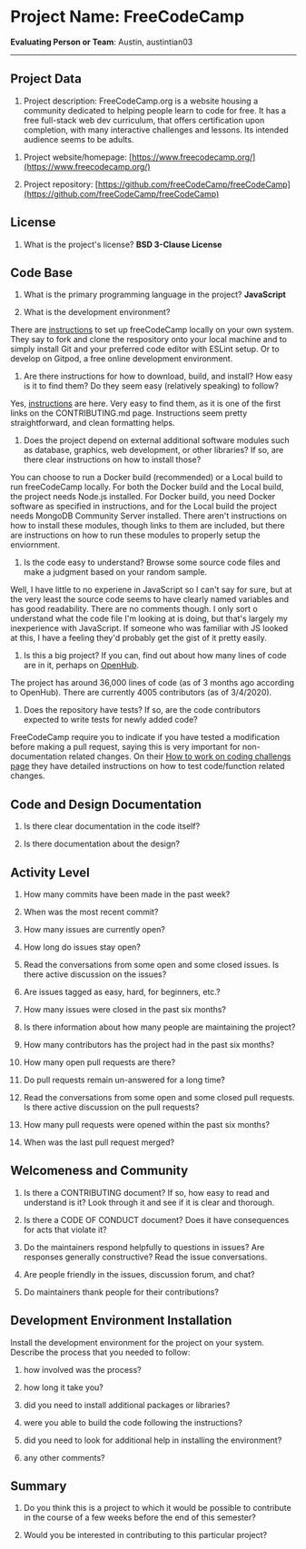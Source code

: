 # Project Name: FreeCodeCamp <!-- replace with the project name -->   



**Evaluating Person or Team**: Austin, austintian03
<!-- list your first name and github user-name-->

---

## Project Data

1. Project description: FreeCodeCamp.org is a website housing a community dedicated to 
helping people learn to code for free. It has a free full-stack web dev curriculum, that 
offers certification upon completion, with many interactive challenges and lessons. Its 
intended audience seems to be adults. <br>
<!--
What is the purpose of this project? What does the code do? What type of users
does it have?
-->

1. Project website/homepage: [https://www.freecodecamp.org/](https://www.freecodecamp.org/)

1. Project repository: [https://github.com/freeCodeCamp/freeCodeCamp](https://github.com/freeCodeCamp/freeCodeCamp)



## License

1. What is the project's license? __BSD 3-Clause License__<br>
<!--
In most repositories there will be a file named LICENSE or something similar in
the root level of the repository. This is the one to examine. There may be
different licenses on specific files, but the project will have a main license.
-->



## Code Base


1. What is the primary programming language in the project? __JavaScript__ <br>

1. What is the development environment? <br>

There are [instructions](https://github.com/freeCodeCamp/freeCodeCamp/blob/master/docs/how-to-setup-freecodecamp-locally.md)
 to set up freeCodeCamp locally on your own system. They say to fork and clone the respository onto
 your local machine and to simply install Git and your preferred code editor with ESLint setup.
Or to develop on Gitpod, a free online development environment.
<br>
	<!--
	For example, is it Gnu C++ on Linux?
	Is it a Windows 10 application? Does one need to develop in a virtual machine?
	-->

1. Are there instructions for how to download, build, and install? How easy is it
to find them? Do they seem easy (relatively speaking) to follow? <br>

Yes, [instructions](https://github.com/freeCodeCamp/freeCodeCamp/blob/master/docs/how-to-setup-freecodecamp-locally.md)
are here. Very easy to find them, as it is one of the first links on the CONTRIBUTING.md page. Instructions seem 
pretty straightforward, and clean formatting helps.
<br>

1. Does the project depend on external additional software modules such as
database,  graphics, web development, or other libraries? If so, are there clear instructions on how to install those? <br>

You can choose to run a Docker build (recommended) or a Local build to run freeCodeCamp locally. For both the
Docker build and the Local build, the project needs Node.js installed. For Docker build, you need Docker software 
as specified in instructions, and for the Local build the project needs MongoDB Community Server installed. 
There aren't instructions on how to install these modules, though links to them are included, but there are 
instructions on how to run these modules to properly setup the enviornment.
<br>

1. Is the code easy to understand? Browse some source code files and make
a judgment based on your random sample. <br>

Well, I have little to no experiene in JavaScript so I can't say for sure, but at the very least the source code seems to have 
clearly named variables and has good readability. There are no comments though. I only sort o 
understand what the code file I'm looking at is doing, but that's largely my inexperience with 
JavaScript. If someone who was familiar with JS looked at this, I have a feeling they'd probably 
get the gist of it pretty easily.
<br>

1. Is this a big project? If you can, find out about how many lines of code
are in it, perhaps on [OpenHub](https://www.openhub.net/). <br>

The project has around 36,000 lines of code (as of 3 months ago according to OpenHub). There are 
currently 4005 contributors (as of 3/4/2020).
<br>

1. Does the repository have tests? If so, are the code contributors expected to write tests for newly added code? <br>

FreeCodeCamp require you to indicate if you have tested a modification before making a pull 
request, saying this is very important for non-documentation related changes. On their 
[How to work on coding challengs page](https://github.com/freeCodeCamp/freeCodeCamp/blob/master/docs/how-to-work-on-coding-challenges.md) 
they have detailed instructions on how to test code/function related changes.
<br>


## Code and Design Documentation
1. Is there clear documentation in the code itself? <br>

1. Is there documentation about the design?  <br>


## Activity Level


1. How many commits have been made in the past week? <br>

1. When was the most recent commit? <br>

1. How many issues are currently open? <br>

1. How long do issues stay open? <br>
	<!--
	Take the five closed issues (they can be most recently closed or a sample distributed over time) and look at when each was first reported.
	Compute the number of days that each was open and take the average.
	-->

1. Read the conversations from some open and some closed issues. Is there active discussion on the issues? <br>

1. Are issues tagged as easy, hard, for beginners, etc.? <br>

1. How many issues were closed in the past six months? <br>

1. Is there information about how many people are maintaining the project? <br>

1. How many contributors has the project had in the past six months? <br>

1. How many open pull requests are there? <br>

1. Do pull requests remain un-answered for a long time? <br>
	<!--
	Look at the closed pull requests to see how long they stayed open.
	Take the five closed pull requests  (they can be most recently closed or a sample distributed over time) and look at when each was first created.
	Compute the number of days that each was open and take the average.
	-->

1. Read the conversations from some open and some closed pull requests.  Is there active discussion on the pull requests? <br>

1. How many pull requests were opened within the past six months? <br>

1. When was the last  pull request  merged? <br>

## Welcomeness and Community

1. Is there a CONTRIBUTING document? If so, how easy to read and understand is it?
Look through it and see if it is clear and thorough. <br>

1. Is there a CODE OF CONDUCT document? Does it have consequences for acts that
violate it? <br>

1. Do the maintainers respond helpfully to questions in issues?
Are responses generally constructive? Read the issue conversations. <br>

1. Are people friendly in the issues, discussion forum, and chat? <br>

1. Do maintainers thank people for their contributions? <br>


## Development Environment Installation

Install the development environment for the project on your system.
Describe the process that you needed to follow:

1. how involved was the process? <br>

1. how long it take you? <br>

1. did you need to install additional packages or libraries? <br>

1. were you able to build the code following the instructions? <br>

1. did you need to look for additional help in installing the environment? <br>

1. any other comments? <br>




## Summary
1. Do you think  this is a project to which it would be possible to contribute
in the course of a few weeks before the end of this semester? <br>
	<!--
	Explain your position. Do NOT simply say 'yes or 'no'.
	-->

1. Would you be interested in contributing to this particular project? <br>
	<!--
	Explain why you would or would not be interested in contributing to this project. Do NOT simply say 'yes or 'no'.
	-->
